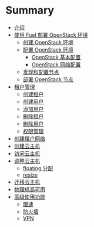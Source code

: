 # Summary

* [介绍](README.md)
* [使用 Fuel 部署 OpenStack 环境](fuel/README.md)
   * [创建 OpenStack 环境](fuel/create_env.md)
   * [配置 OpenStack 环境](fuel/openstack_conf.md)
      * [OpenStack 基本配置](fuel/basic_conf.md)
      * [OpenStack 网络配置](fuel/network_conf.md)
   * [发现和配置节点](fuel/discover_and_conf.md)
   * [部署 OpenStack 节点](fuel/deploy.md)
* [租户管理](tenant/README.md)
   * [创建租户]()
   * [创建用户]()
   * [添加用户]()
   * [删除租户]()
   * [删除用户]()
   * [权限管理]()
* [创建租户网络](network.md)
* [创建云主机](create-vm.md)
* [访问云主机](access-vm.md)
* [调整云主机](manage-vm/README.md)
   * [floating 分配](manage-vm/float.md)
   * [resize](manage-vm/resize.md)
* [迁移云主机](migration/README.md)
* [物理机高可用](ha/README.md)
* [高级使用功能](advance-usage/readmemd.md)
   * [限速](advance-usage/network_limit.md)
   * [防火墙](advance-usage/firewall.md)
   * [VPN](advance-usage/vpn.md)

